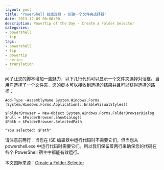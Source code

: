 ```yaml
---
layout: post
title: "PowerShell 技能连载 - 创建一个文件夹选择器"
date: 2013-12-09 00:00:00
description: PowerTip of the Day - Create a Folder Selector
categories:
- powershell
- tip
tags:
- powershell
- tip
- powertip
- series
- translation
---
```

问了让您的脚本增加一些魅力，以下几行代码可以显示一个文件夹选择对话框。当用户选择了一个文件夹，您的脚本可以接收到选择的结果并且可以获得选择的路径：

	Add-Type -AssemblyName System.Windows.Forms
	[System.Windows.Forms.Application]::EnableVisualStyles()
	
	$FolderBrowser = New-Object System.Windows.Forms.FolderBrowserDialog
	$null = $FolderBrowser.ShowDialog()
	$Path = $FolderBrowser.SelectedPath
	
	"You selected: $Path"

请注意前两行：当您在 ISE 编辑器中运行代码时不需要它们，但当您从 powershell.exe 中运行代码时需要它们。所以我们保留着两行来确保您的代码在各个 PowerShell 宿主中都能有效运行。

<!--more-->
本文国际来源：[Create a Folder Selector](http://community.idera.com/powershell/powertips/b/tips/posts/create-a-folder-selector)

